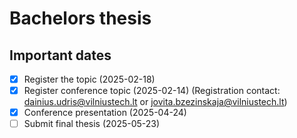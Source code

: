 # Bachelors thesis

## Important dates

- [x] Register the topic (2025-02-18)
- [x] Register conference topic (2025-02-14) (Registration contact: dainius.udris@vilniustech.lt or jovita.bzezinskaja@vilniustech.lt)
- [x] Conference presentation (2025-04-24) 
- [ ] Submit final thesis (2025-05-23)